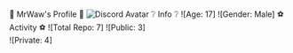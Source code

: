🧊 MrWaw's Profile 🧊
![Discord Avatar](https://cdn.discordapp.com/emojis/650784029154738210.gif?v=1)
❔ Info ❔ 
![Age: 17]
![Gender: Male]
⚽ Activity ⚽
![Total Repo: 7]
![Public: 3]    
![Private: 4]
